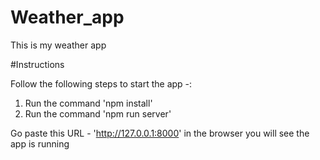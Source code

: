 # Weather_app

This is my weather app

#Instructions


Follow the following steps to start the app -:
1. Run the command 'npm install'
2. Run the command 'npm run server'

Go paste this URL - 'http://127.0.0.1:8000' in the browser you will see the app is running
